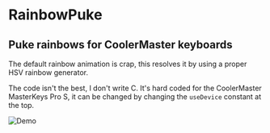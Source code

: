 # RainbowPuke
## Puke rainbows for CoolerMaster keyboards

The default rainbow animation is crap, this resolves it by using a proper HSV rainbow generator.

The code isn't the best, I don't write C. It's hard coded for the CoolerMaster MasterKeys Pro S, it can be changed by changing the `useDevice` constant at the top.

![Demo](https://owo.sh/ae88b3.png)
